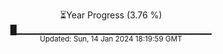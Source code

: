 <p align="center">
⏳Year Progress (3.76 %) <br>
█▁▁▁▁▁▁▁▁▁▁▁▁▁▁▁▁▁▁▁▁▁▁▁▁▁▁▁▁▁ <br>
<sub>Updated: Sun, 14 Jan 2024 18:19:59 GMT</sub>
</p>

